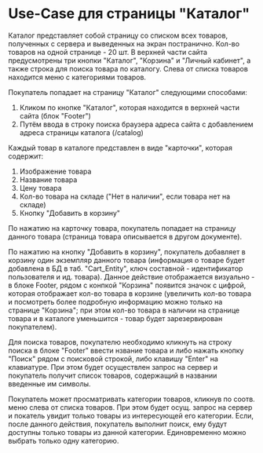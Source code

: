 # Use-Case для страницы "Каталог"

Каталог представляет собой страницу со списком всех товаров, полученных с сервера и выведенных на экран постранично. Кол-во товаров на одной странице - 20 шт. В верхней части сайта предусмотрены три кнопки "Каталог", "Корзина" и "Личный кабинет", а также строка для поиска товара по каталогу. Слева от списка товаров находится меню с категориями товаров.

Покупатель попадает на страницу "Каталог" следующими способами:
1. Кликом по кнопке "Каталог", которая находится в верхней части сайта (блок "Footer")
2. Путём ввода в строку поиска браузера адреса сайта с добавлением адреса страницы каталога (/catalog)

Каждый товар в каталоге представлен в виде "карточки", которая содержит:
1. Изображение товара
2. Название товара
3. Цену товара
4. Кол-во товара на складе ("Нет в наличии", если товара нет на складе)
5. Кнопку "Добавить в корзину"

По нажатию на карточку товара, покупатель попадает на страницу данного товара (страница товара описывается в другом документе).

По нажатию на кнопку "Добавить в корзину", покупатель добавляет в корзину один экземпляр данного товара (информация о товаре будет добавлена в БД в таб. "Cart_Entity", ключ составной - идентификатор пользователя и ид. товара). Данное действие отображается визуально - в блоке Footer, рядом с конпкой "Корзина" появится значок с цифрой, которая отображает кол-во товара в корзине (увеличить кол-во товара и посмотреть более подробную информацию можно только на странице "Корзина"; при этом кол-во товара в наличии на странице товара и в каталоге уменьшится - товар будет зарезервирован покупателем).

Для поиска товаров, покупателю необходимо кликнуть на строку поиска в блоке "Footer" ввести нзвание товара и либо нажать кнопку "Поиск" рядом с поисковой строкой, либо клавишу "Enter" на клавиатуре. При этом будет осуществлен запрос на сервер и покупатель получит список товаров, содержащий в названии введенные им символы.

Покупатель может просматривать категории товаров, кликнув по соотв. меню слева от списка товаров. При этом будет осущ. запрос на сервер и покатель увидит только товары из интересующей его категории. Если, после данного действия, покупатель выполнит поиск, ему будут доступны только товары из данной категории. Единовременно можно выбрать только одну категорию.  
